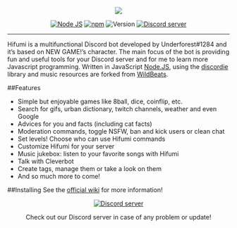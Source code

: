 <p style="text-align:center;">
<a href="http://hifumibot.tumblr.com/"><img src="http://puu.sh/sn7Z9.jpg"></a></p>

<p align="center">
<a href="http://nodejs.org"><img src="https://img.shields.io/badge/Node.js-7.2.1-blue.svg" alt="Node JS"></a>
<a href="http://npmjs.com"><img src="https://img.shields.io/badge/npm-3.10.10-blue.svg" alt="npm"></a>
<a><img src="https://img.shields.io/badge/Version-1.5.2-blue.svg" alt="Version"></a>
<a href="http://discord.gg/FtDbNrd"><img src="https://discordapp.com/api/guilds/227899389744513026/widget.png" alt="Discord server"></a>
</p>

---
Hifumi is a multifunctional Discord bot developed by Underforest#1284 and it’s based on NEW GAME!’s character. The main focus of the bot is providing fun and useful tools for your Discord server and for me to learn more Javascript programming. Written in JavaScript [Node.JS](https://nodejs.org), using the [discordie](https://qeled.github.io/discordie) library and music resources are forked from [WildBeats](https://github.com/TheSharks/WildBeats).

##Features

- Simple but enjoyable games like 8ball, dice, coinflip, etc.
- Search for gifs, urban dictionary, twitch channels, weather and even Google
- Advices for you and facts (including cat facts)
- Moderation commands, toggle NSFW, ban and kick users or clean chat
- Set levels! Choose who can use Hifumi commands
- Customize Hifumi for your server
- Music jukebox: listen to your favorite songs with Hifumi
- Talk with Cleverbot
- Create tags, manage them or take a look on them
- And so much more to come!

##Installing
See the [official wiki](https://github.com/Underforest/hifumibot/wiki) for more information! 

<p align="center">
  <a href="http://discord.gg/FtDbNrd"><img src="https://discordapp.com/api/guilds/227899389744513026/widget.png?style=banner2" alt="Discord server"></a>
</p>
<p align="center">
Check out our Discord server in case of any problem or update!
</p>
